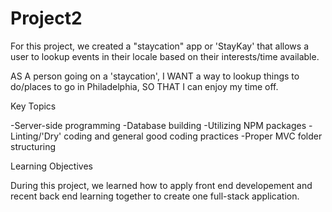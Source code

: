 # Project2
For this project, we created a "staycation" app or 'StayKay' that allows a user to lookup events in their locale based on their interests/time available.

AS A person going on a 'staycation',
I WANT a way to lookup things to do/places to go in Philadelphia,
SO THAT I can enjoy my time off.

Key Topics

-Server-side programming
-Database building
-Utilizing NPM packages 
-Linting/'Dry' coding and general good coding practices
-Proper MVC folder structuring

Learning Objectives

During this project, we learned how to apply front end developement and recent back end learning together to create one full-stack application.

